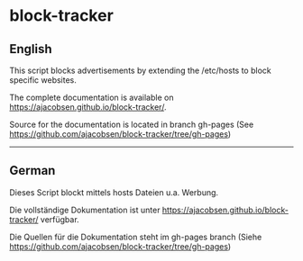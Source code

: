 # block-tracker

## English
This script blocks advertisements by extending the /etc/hosts to block specific websites.

The complete documentation is available on https://ajacobsen.github.io/block-tracker/.

Source for the documentation is located in branch gh-pages (See https://github.com/ajacobsen/block-tracker/tree/gh-pages)

---

## German
Dieses Script blockt mittels hosts Dateien u.a. Werbung.

Die vollständige Dokumentation ist unter https://ajacobsen.github.io/block-tracker/ verfügbar.

Die Quellen für die Dokumentation steht im gh-pages branch (Siehe https://github.com/ajacobsen/block-tracker/tree/gh-pages)
